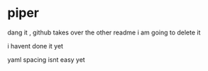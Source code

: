 # piper

dang it , github takes over the other readme
i am going to delete it

i havent done it yet


yaml spacing isnt easy yet
